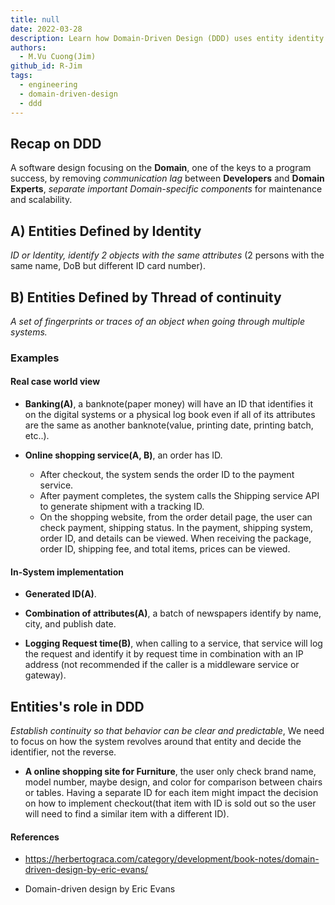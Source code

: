 ```yaml
---
title: null
date: 2022-03-28
description: Learn how Domain-Driven Design (DDD) uses entity identity and continuity to improve software by linking developers and domain experts for better system maintenance and scalability.
authors:
  - M.Vu Cuong(Jim)
github_id: R-Jim
tags:
  - engineering
  - domain-driven-design
  - ddd
---
```


## Recap on DDD

A software design focusing on the **Domain**, one of the keys to a program success, by removing _communication lag_ between **Developers** and **Domain Experts**, _separate important Domain-specific components_ for maintenance and scalability.

## A) Entities Defined by **Identity**

_ID or Identity, identify 2 objects with the same attributes_ (2 persons with the same name, DoB but different ID card number).

## B) Entities Defined by **Thread of continuity**

_A set of fingerprints or traces of an object when going through multiple systems._

### Examples

#### Real case world view

- **Banking(A)**, a banknote(paper money) will have an ID that identifies it on the digital systems or a physical log book even if all of its attributes are the same as another banknote(value, printing date, printing batch, etc..).

- **Online shopping service(A, B)**, an order has ID.
  - After checkout, the system sends the order ID to the payment service.
  - After payment completes, the system calls the Shipping service API to generate shipment with a tracking ID.
  - On the shopping website, from the order detail page, the user can check payment, shipping status. In the payment, shipping system, order ID, and details can be viewed. When receiving the package, order ID, shipping fee, and total items, prices can be viewed.

#### In-System implementation

- **Generated ID(A)**.

- **Combination of attributes(A)**, a batch of newspapers identify by name, city, and publish date.

- **Logging Request time(B)**, when calling to a service, that service will log the request and identify it by request time in combination with an IP address (not recommended if the caller is a middleware service or gateway).

## Entities's role in DDD

_Establish continuity so that behavior can be clear and predictable_, We need to focus on how the system revolves around that entity and decide the identifier, not the reverse.

- **A online shopping site for Furniture**, the user only check brand name, model number, maybe design, and color for comparison between chairs or tables. Having a separate ID for each item might impact the decision on how to implement checkout(that item with ID is sold out so the user will need to find a similar item with a different ID).

#### References

- https://herbertograca.com/category/development/book-notes/domain-driven-design-by-eric-evans/

- Domain-driven design by Eric Evans
